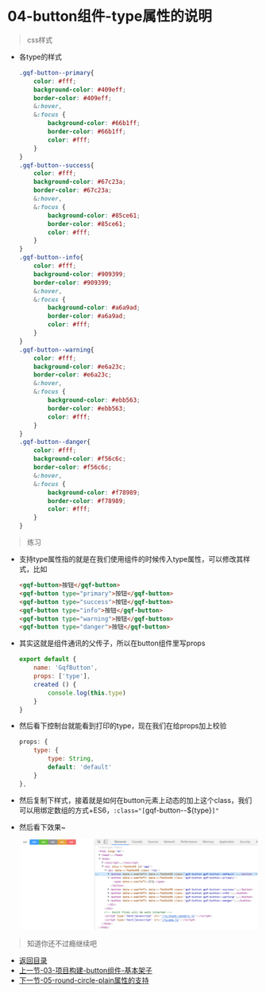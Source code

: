 # 04-button组件-type属性的说明

> css样式
* 各type的样式
    ```scss
    .gqf-button--primary{
        color: #fff;
        background-color: #409eff;
        border-color: #409eff;
        &:hover,
        &:focus {
            background-color: #66b1ff;
            border-color: #66b1ff;
            color: #fff;
        }
    }
    .gqf-button--success{
        color: #fff;
        background-color: #67c23a;
        border-color: #67c23a;
        &:hover,
        &:focus {
            background-color: #85ce61;
            border-color: #85ce61;
            color: #fff;
        }
    }
    .gqf-button--info{
        color: #fff;
        background-color: #909399;
        border-color: #909399;
        &:hover,
        &:focus {
            background-color: #a6a9ad;
            border-color: #a6a9ad;
            color: #fff;
        }
    }
    .gqf-button--warning{
        color: #fff;
        background-color: #e6a23c;
        border-color: #e6a23c;
        &:hover,
        &:focus {
            background-color: #ebb563;
            border-color: #ebb563;
            color: #fff;
        }
    }
    .gqf-button--danger{
        color: #fff;
        background-color: #f56c6c;
        border-color: #f56c6c;
        &:hover,
        &:focus {
            background-color: #f78989;
            border-color: #f78989;
            color: #fff;
        }
    }        
    ```

> 练习

* 支持type属性指的就是在我们使用组件的时候传入type属性，可以修改其样式，比如
    ```html
    <gqf-button>按钮</gqf-button>
    <gqf-button type="primary">按钮</gqf-button>
    <gqf-button type="success">按钮</gqf-button>
    <gqf-button type="info">按钮</gqf-button>
    <gqf-button type="warning">按钮</gqf-button>
    <gqf-button type="danger">按钮</gqf-button>    
    ```
* 其实这就是组件通讯的父传子，所以在button组件里写props
    ```js
    export default {
        name: 'GqfButton',
        props: ['type'],
        created () {
            console.log(this.type)
        }
    }    
    ```   
* 然后看下控制台就能看到打印的type，现在我们在给props加上校验  
    ```js
    props: {
        type: {
            type: String,
            default: 'default'
        }
    },    
    ```
* 然后复制下样式，接着就是如何在button元素上动态的加上这个class，我们可以用绑定数组的方式+ES6，`:class="[`gqf-button--${type}`]"`   
* 然后看下效果~

    ![](./images/添加type样式.jpg)

> 知道你还不过瘾继续吧       

* [返回目录](../../README.md) 
* [上一节-03-项目构建-button组件-基本架子](../03-项目构建-button组件-基本架子/项目构建-button组件-基本架子.md)
* [下一节-05-round-circle-plain属性的支持](../05-round-circle-plain属性的支持/round-circle-plain属性的支持.md)
